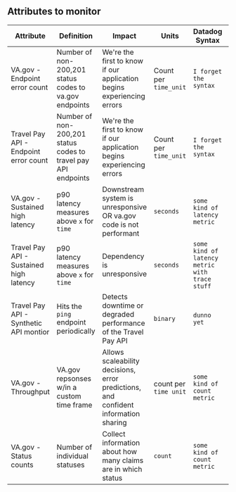 
## Attributes to monitor
|Attribute|Definition|Impact|Units|Datadog Syntax|Status|
|---------|----------|------|-----|--------------|------|
|VA.gov - Endpoint error count|Number of non-200,201 status codes to va.gov endpoints|We're the first to know if our application begins experiencing errors|Count per `time_unit`|`I forget the syntax`|Implemented|
|Travel Pay API - Endpoint error count|Number of non-200,201 status codes to travel pay API endpoints|We're the first to know if our application begins experiencing errors|Count per `time_unit`|`I forget the syntax`|Not Implemented|
|VA.gov - Sustained high latency|p90 latency measures above `x` for `time`|Downstream system is unresponsive OR va.gov code is not performant|`seconds`|`some kind of latency metric`|Not Implemented|
|Travel Pay API - Sustained high latency|p90 latency measures above `x` for `time`|Dependency is unresponsive|`seconds`|`some kind of latency metric with trace stuff`|Not Implemented|
|Travel Pay API - Synthetic API montior|Hits the `ping` endpoint periodically|Detects downtime or degraded performance of the Travel Pay API|`binary`|`dunno yet`|Not Implemented|
|VA.gov - Throughput|VA.gov repsonses w/in a custom time frame|Allows scaleability decisions, error predictions, and confident information sharing|count per `time unit`|`some kind of count metric`|Not Implemented|
|VA.gov - Status counts|Number of individual statuses|Collect information about how many claims are in which status|`count`|`some kind of count metric`|Not Implemented|

